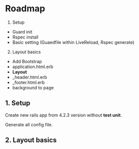 # Roadmap
 1. Setup
  * Guard init
  * Rspec install
  * Basic setting (Guaedfile within LiveReload, Rspec generate)
 2. Layout basics
  * Add Bootstrap
  * application.html.erb
  * **Layout**
  * _header.html.erb
  * _footer.html.erb
  * background to page
## 1. Setup
Create new rails app from 4.2.3 version without **test unit**.

Generate all config file.

## 2. Layout basics


